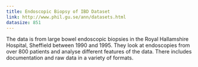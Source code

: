 ```yaml
---
title: Endoscopic Biopsy of IBD Dataset
link: http://www.phil.gu.se/ann/datasets.html
datasize: 851
---
```


The data is from large bowel endoscopic biopsies in the Royal Hallamshire Hospital, Sheffield between 1990 and 1995. They look at endoscopies from over 800 patients and analyse different features of the data. There includes documentation and raw data in a variety of formats. 

